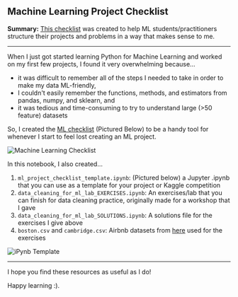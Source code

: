 ## Machine Learning Project Checklist

**Summary:** [This checklist](https://docs.google.com/spreadsheets/d/1y4EdxeAliOQw9CDHx0_brjmk-LUb3gfX52zLGSqLg_g/edit?usp=sharing) was created to help ML students/practitioners structure their projects and problems in a way that makes sense to me.

---

When I just got started learning Python for Machine Learning and worked on my first few projects, I found it very overwhelming because...
- it was difficult to remember all of the steps I needed to take in order to make my data ML-friendly,
- I couldn't easily remember the functions, methods, and estimators from pandas, numpy, and sklearn, and
- it was tedious and time-consuming to try to understand large (>50 feature) datasets

So, I created the [ML checklist](https://docs.google.com/spreadsheets/d/1y4EdxeAliOQw9CDHx0_brjmk-LUb3gfX52zLGSqLg_g/edit?usp=sharing) (Pictured Below) to be a handy tool for whenever I start to feel lost creating an ML project.

<img src="assets/ml_proj_checklist"
     alt="Machine Learning Checklist"/>

In this notebook, I also created...
1. `ml_project_checklist_template.ipynb`: (Pictured below) a Jupyter .ipynb that you can use as a template for your project or Kaggle competition
2. `data_cleaning_for_ml_lab_EXERCISES.ipynb`: An exercises/lab that you can finish for data cleaning practice, originally made for a workshop that I gave
3. `data_cleaning_for_ml_lab_SOLUTIONS.ipynb`: A solutions file for the exercises I give above
4. `boston.csv` and `cambridge.csv`: Airbnb datasets from [here](http://insideairbnb.com/get-the-data.html) used for the exercises

<img src="assets/proj_template"
     alt="iPynb Template"/>

---

I hope you find these resources as useful as I do!

Happy learning :). 